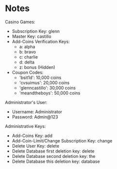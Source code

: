 # Notes

Casino Games:
* Subscription Key: glenn
* Master Key: castillo
* Add-Coins Verification Keys:
  - a: alpha
  - b: bravo
  - c: charlie
  - d: delta
  - z: bonus (Hidden)
* Coupon Codes:
  - 'bsit1d': 10,000 coins
  - 'cvsuimus': 20,000 coins
  - 'glenncastillo': 30,000 coins
  - 'meandtheboys': 50,000 coins

Administrator's User:
  - Username: Administrator
  - Password: Admin@123
 
Administrative Keys:
  - Add-Coins Key: add
  - Add-Coin-Limit/Change Subscription Key: change
  - Delete User Key: delete
  - Delete Database first deletion key: delete
  - Delete Database second deletion key: the
  - Delete Database this deletion key: database
